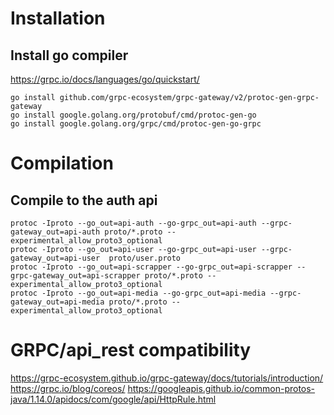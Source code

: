 # Installation

## Install go compiler

https://grpc.io/docs/languages/go/quickstart/

```
go install github.com/grpc-ecosystem/grpc-gateway/v2/protoc-gen-grpc-gateway
go install google.golang.org/protobuf/cmd/protoc-gen-go
go install google.golang.org/grpc/cmd/protoc-gen-go-grpc
```

# Compilation

## Compile to the auth api

```
protoc -Iproto --go_out=api-auth --go-grpc_out=api-auth --grpc-gateway_out=api-auth proto/*.proto --experimental_allow_proto3_optional
protoc -Iproto --go_out=api-user --go-grpc_out=api-user --grpc-gateway_out=api-user  proto/user.proto
protoc -Iproto --go_out=api-scrapper --go-grpc_out=api-scrapper --grpc-gateway_out=api-scrapper proto/*.proto --experimental_allow_proto3_optional
protoc -Iproto --go_out=api-media --go-grpc_out=api-media --grpc-gateway_out=api-media proto/*.proto --experimental_allow_proto3_optional
```

# GRPC/api_rest compatibility

https://grpc-ecosystem.github.io/grpc-gateway/docs/tutorials/introduction/
https://grpc.io/blog/coreos/
https://googleapis.github.io/common-protos-java/1.14.0/apidocs/com/google/api/HttpRule.html
